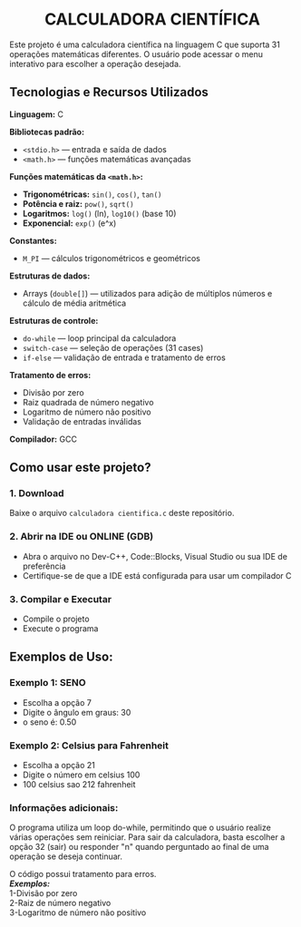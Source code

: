 <h1 align="center"> CALCULADORA CIENTÍFICA</h1>

Este projeto é uma calculadora científica na linguagem C que suporta 31 operações matemáticas diferentes. O usuário pode acessar o menu interativo para escolher a operação desejada.

## Tecnologias e Recursos Utilizados

**Linguagem:** C 

**Bibliotecas padrão:**
- `<stdio.h>` — entrada e saída de dados
- `<math.h>` — funções matemáticas avançadas

**Funções matemáticas da `<math.h>`:**
- **Trigonométricas:** `sin()`, `cos()`, `tan()`
- **Potência e raiz:** `pow()`, `sqrt()`
- **Logaritmos:** `log()` (ln), `log10()` (base 10)
- **Exponencial:** `exp()` (e^x)

**Constantes:**
- `M_PI` — cálculos trigonométricos e geométricos

**Estruturas de dados:**
- Arrays (`double[]`) — utilizados para adição de múltiplos números e cálculo de média aritmética

**Estruturas de controle:**
- `do-while` — loop principal da calculadora
- `switch-case` — seleção de operações (31 cases)
- `if-else` — validação de entrada e tratamento de erros

**Tratamento de erros:**
- Divisão por zero
- Raiz quadrada de número negativo<br>
- Logaritmo de número não positivo
- Validação de entradas inválidas

**Compilador:** GCC

## Como usar este projeto?

### 1. Download
Baixe o arquivo `calculadora cientifica.c` deste repositório.

### 2. Abrir na IDE ou ONLINE (GDB)
- Abra o arquivo no Dev-C++, Code::Blocks, Visual Studio ou sua IDE de preferência
- Certifique-se de que a IDE está configurada para usar um compilador C

### 3. Compilar e Executar
- Compile o projeto
- Execute o programa

## Exemplos de Uso:

### Exemplo 1: SENO
- Escolha a opção 7  
- Digite o ângulo em graus: 30  
- o seno é: 0.50

### Exemplo 2: Celsius para Fahrenheit
- Escolha a opção 21  
- Digite o número em celsius 100  
- 100 celsius sao 212 fahrenheit

### Informações adicionais:

O programa utiliza um loop do-while, permitindo que o usuário realize várias operações sem reiniciar.
Para sair da calculadora, basta escolher a opção 32 (sair) ou responder "n" quando perguntado ao final de uma operação se deseja continuar.

O código possui tratamento para erros.  
***Exemplos:***  
1-Divisão por zero  
2-Raiz de número negativo  
3-Logaritmo de número não positivo
